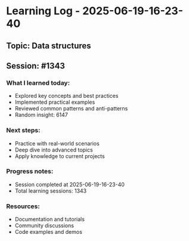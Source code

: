 # Learning Log - 2025-06-19-16-23-40

## Topic: Data structures
## Session: #1343

### What I learned today:
- Explored key concepts and best practices
- Implemented practical examples  
- Reviewed common patterns and anti-patterns
- Random insight: 6147

### Next steps:
- Practice with real-world scenarios
- Deep dive into advanced topics
- Apply knowledge to current projects

### Progress notes:
- Session completed at 2025-06-19-16-23-40
- Total learning sessions: 1343

### Resources:
- Documentation and tutorials
- Community discussions
- Code examples and demos
